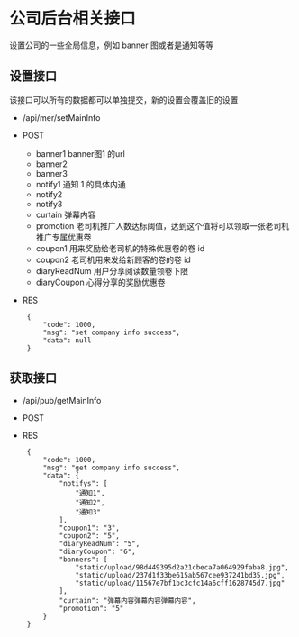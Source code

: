 # 公司后台相关接口
设置公司的一些全局信息，例如 banner 图或者是通知等等

## 设置接口
该接口可以所有的数据都可以单独提交，新的设置会覆盖旧的设置

 - /api/mer/setMainInfo
 - POST
     - banner1         banner图1 的url
     - banner2
     - banner3
     - notify1         通知 1 的具体内通
     - notify2
     - notify3
     - curtain         弹幕内容
     - promotion       老司机推广人数达标阈值，达到这个值将可以领取一张老司机推广专属优惠卷
     - coupon1         用来奖励给老司机的特殊优惠卷的卷 id
     - coupon2         老司机用来发给新顾客的卷的卷 id
     - diaryReadNum    用户分享阅读数量领卷下限
     - diaryCoupon     心得分享的奖励优惠卷
  
 - RES
    
        {
            "code": 1000,
            "msg": "set company info success",
            "data": null
        }

## 获取接口
 - /api/pub/getMainInfo
 - POST
 - RES
        
        {
            "code": 1000,
            "msg": "get company info success",
            "data": {
                "notifys": [
                    "通知1",
                    "通知2",
                    "通知3"
                ],
                "coupon1": "3",
                "coupon2": "5",
                "diaryReadNum": "5",
                "diaryCoupon": "6",
                "banners": [
                    "static/upload/98d449395d2a21cbeca7a064929faba8.jpg",
                    "static/upload/237d1f33be615ab567cee937241bd35.jpg",
                    "static/upload/11567e7bf1bc3cfc14a6cff1628745d7.jpg"
                ],
                "curtain": "弹幕内容弹幕内容弹幕内容",
                "promotion": "5"
            }
        }